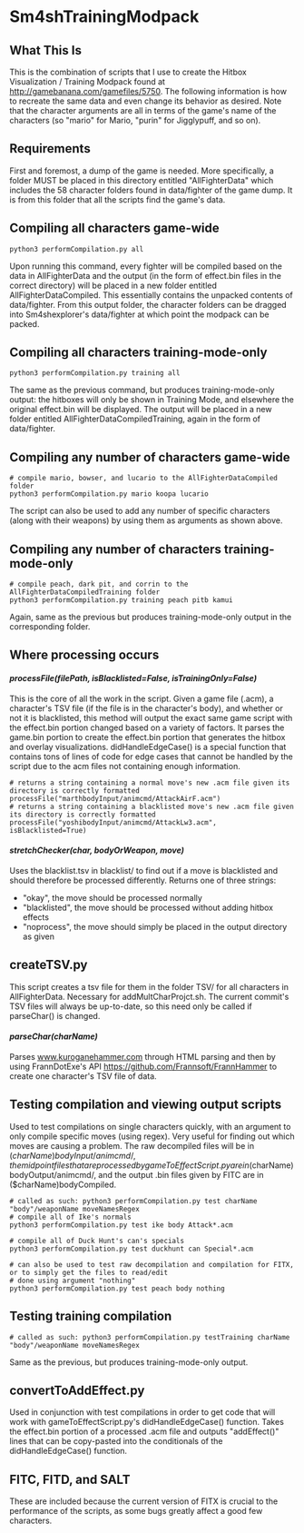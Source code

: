 # Sm4shTrainingModpack

## What This Is

This is the combination of scripts that I use to create the Hitbox Visualization / Training Modpack found at http://gamebanana.com/gamefiles/5750. The following information is how to recreate the same data and even change its behavior as desired. Note that the character arguments are all in terms of the game's name of the characters (so "mario" for Mario, "purin" for Jigglypuff, and so on).

## Requirements

First and foremost, a dump of the game is needed. More specifically, a folder MUST be placed in this directory entitled "AllFighterData" which includes the 58 character folders found in data/fighter of the game dump. It is from this folder that all the scripts find the game's data.

## Compiling all characters game-wide

```
python3 performCompilation.py all
```

Upon running this command, every fighter will be compiled based on the data in AllFighterData and the output (in the form of effect.bin files in the correct directory) will be placed in a new folder entitled AllFighterDataCompiled. This essentially contains the unpacked contents of data/fighter. From this output folder, the character folders can be dragged into Sm4shexplorer's data/fighter at which point the modpack can be packed.

## Compiling all characters training-mode-only

```
python3 performCompilation.py training all
```

The same as the previous command, but produces training-mode-only output: the hitboxes will only be shown in Training Mode, and elsewhere the original effect.bin will be displayed. The output will be placed in a new folder entitled AllFighterDataCompiledTraining, again in the form of data/fighter.

## Compiling any number of characters game-wide

```
# compile mario, bowser, and lucario to the AllFighterDataCompiled folder
python3 performCompilation.py mario koopa lucario
```

The script can also be used to add any number of specific characters (along with their weapons) by using them as arguments as shown above.

## Compiling any number of characters training-mode-only

```
# compile peach, dark pit, and corrin to the AllFighterDataCompiledTraining folder
python3 performCompilation.py training peach pitb kamui
```

Again, same as the previous but produces training-mode-only output in the corresponding folder.

## Where processing occurs
#### *processFile(filePath, isBlacklisted=False, isTrainingOnly=False)*
This is the core of all the work in the script. Given a game file (.acm), a character's TSV file (if the file is in the character's body), and whether or not it is blacklisted, this method will output the exact same game script with the effect.bin portion changed based on a variety of factors. It parses the game.bin portion to create the effect.bin portion that generates the hitbox and overlay visualizations. didHandleEdgeCase() is a special function that contains tons of lines of code for edge cases that cannot be handled by the script due to the acm files not containing enough information.

```
# returns a string containing a normal move's new .acm file given its directory is correctly formatted
processFile("marthbodyInput/animcmd/AttackAirF.acm")
# returns a string containing a blacklisted move's new .acm file given its directory is correctly formatted
processFile("yoshibodyInput/animcmd/AttackLw3.acm", isBlacklisted=True)
```

#### *stretchChecker(char, bodyOrWeapon, move)* 
Uses the blacklist.tsv in blacklist/ to find out if a move is blacklisted and should therefore be processed differently. 
Returns one of three strings:
* "okay", the move should be processed normally
* "blacklisted", the move should be processed without adding hitbox effects
* "noprocess", the move should simply be placed in the output directory as given

## createTSV.py
This script creates a tsv file for them in the folder TSV/ for all characters in AllFighterData. Necessary for addMultCharProjct.sh. The current commit's TSV files will always be up-to-date, so this need only be called if parseChar() is changed.

#### *parseChar(charName)*
Parses www.kuroganehammer.com through HTML parsing and then by using FrannDotExe's API https://github.com/Frannsoft/FrannHammer to create one character's TSV file of data. 

## Testing compilation and viewing output scripts
Used to test compilations on single characters quickly, with an argument to only compile specific moves (using regex). Very useful for finding out which moves are causing a problem. The raw decompiled files will be in ($charName)bodyInput/animcmd/, the midpoint files that are processed by gameToEffectScript.py are in ($charName)bodyOutput/animcmd/, and the output .bin files given by FITC are in ($charName)bodyCompiled.

```
# called as such: python3 performCompilation.py test charName "body"/weaponName moveNamesRegex
# compile all of Ike's normals
python3 performCompilation.py test ike body Attack*.acm

# compile all of Duck Hunt's can's specials
python3 performCompilation.py test duckhunt can Special*.acm

# can also be used to test raw decompilation and compilation for FITX, or to simply get the files to read/edit
# done using argument "nothing"
python3 performCompilation.py test peach body nothing
```

## Testing training compilation
```
# called as such: python3 performCompilation.py testTraining charName "body"/weaponName moveNamesRegex
```
Same as the previous, but produces training-mode-only output.

## convertToAddEffect.py
Used in conjunction with test compilations in order to get code that will work with gameToEffectScript.py's didHandleEdgeCase() function. Takes the effect.bin portion of a processed .acm file and outputs "addEffect()" lines that can be copy-pasted into the conditionals of the didHandleEdgeCase() function.

## FITC, FITD, and SALT
These are included because the current version of FITX is crucial to the performance of the scripts, as some bugs greatly affect a good few characters. 

